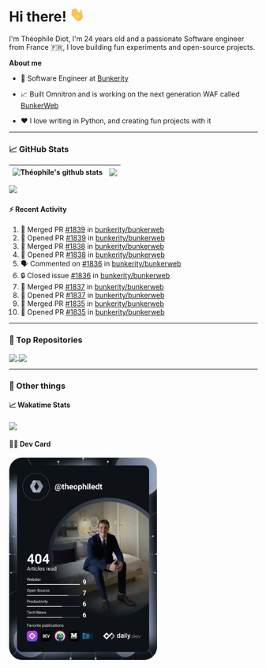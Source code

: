 # Hi there! <img src="./wave.gif" width="30px" height="30px" />

I'm Théophile Diot, I'm 24 years old and a passionate Software engineer from France 🇫🇷, I love building fun experiments and open-source projects.

**About me**

- 💼 Software Engineer at [Bunkerity](https://www.bunkerity.com/)

- 📈 Built Omnitron and is working on the next generation WAF called [BunkerWeb](https://www.bunkerweb.io)

- ❤️ I love writing in Python, and creating fun projects with it

---

### 📈 GitHub Stats

| <img align="center" src="https://github-readme-stats.vercel.app/api?username=TheophileDiot&show_icons=true&include_all_commits=true&theme=algolia&hide_border=true&rank_icon=github" alt="Théophile's github stats" /> | <img align="center" src="https://github-readme-stats.vercel.app/api/top-langs/?username=TheophileDiot&layout=compact&theme=algolia&hide_border=true" /> |
| ---------------------------------------------------------------------------------------------------------------------------------------------------------------------------------------------------------------------- | ------------------------------------------------------------------------------------------------------------------------------------------------------- |

![](https://github-readme-activity-graph.vercel.app/graph?username=TheophileDiot&theme=tokyo-night)

#### :zap: Recent Activity

<!--START_SECTION:activity-->
1. 🎉 Merged PR [#1839](https://github.com/bunkerity/bunkerweb/pull/1839) in [bunkerity/bunkerweb](https://github.com/bunkerity/bunkerweb)
2. 💪 Opened PR [#1839](https://github.com/bunkerity/bunkerweb/pull/1839) in [bunkerity/bunkerweb](https://github.com/bunkerity/bunkerweb)
3. 🎉 Merged PR [#1838](https://github.com/bunkerity/bunkerweb/pull/1838) in [bunkerity/bunkerweb](https://github.com/bunkerity/bunkerweb)
4. 💪 Opened PR [#1838](https://github.com/bunkerity/bunkerweb/pull/1838) in [bunkerity/bunkerweb](https://github.com/bunkerity/bunkerweb)
5. 🗣 Commented on [#1836](https://github.com/bunkerity/bunkerweb/issues/1836#issuecomment-2565352204) in [bunkerity/bunkerweb](https://github.com/bunkerity/bunkerweb)
6. 🔒 Closed issue [#1836](https://github.com/bunkerity/bunkerweb/issues/1836) in [bunkerity/bunkerweb](https://github.com/bunkerity/bunkerweb)
7. 🎉 Merged PR [#1837](https://github.com/bunkerity/bunkerweb/pull/1837) in [bunkerity/bunkerweb](https://github.com/bunkerity/bunkerweb)
8. 💪 Opened PR [#1837](https://github.com/bunkerity/bunkerweb/pull/1837) in [bunkerity/bunkerweb](https://github.com/bunkerity/bunkerweb)
9. 🎉 Merged PR [#1835](https://github.com/bunkerity/bunkerweb/pull/1835) in [bunkerity/bunkerweb](https://github.com/bunkerity/bunkerweb)
10. 💪 Opened PR [#1835](https://github.com/bunkerity/bunkerweb/pull/1835) in [bunkerity/bunkerweb](https://github.com/bunkerity/bunkerweb)
<!--END_SECTION:activity-->

---

### 🔧 Top Repositories

<a href="https://github.com/bunkerity/bunkerweb">
  <img align="center" src="https://github-readme-stats.vercel.app/api/pin/?username=Bunkerity&repo=bunkerweb&theme=algolia" />
</a>
<a href="https://github.com/TheophileDiot/Omnitron">
  <img align="center" src="https://github-readme-stats.vercel.app/api/pin/?username=TheophileDiot&repo=Omnitron&theme=algolia" />
</a>

---

### 🎉 Other things

#### 📈 Wakatime Stats

<a href="https://wakatime.com/@theophile_bunkerity">
  <img align="center" src="https://github-readme-stats.vercel.app/api/wakatime?username=3aa5ce41-c253-43d9-8441-a721e446a45f&layout=compact&theme=algolia" />
</a>

#### 👨‍💻 Dev Card

<a href="https://app.daily.dev/TheophileDt">
  <img src="./devcard.svg" width="300" alt="Théophile Diot's Dev Card"/>
</a>
